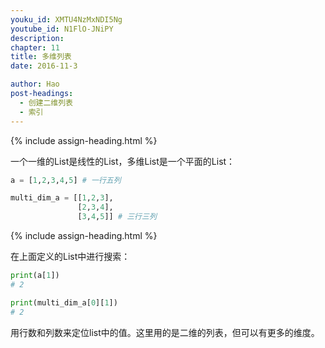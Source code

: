```yaml
---
youku_id: XMTU4NzMxNDI5Ng
youtube_id: N1FlO-JNiPY
description: 
chapter: 11
title: 多维列表
date: 2016-11-3

author: Hao
post-headings:
  - 创建二维列表
  - 索引
---
```




{% include assign-heading.html %}

一个一维的List是线性的List，多维List是一个平面的List：

```python
a = [1,2,3,4,5] # 一行五列

multi_dim_a = [[1,2,3],
			   [2,3,4],
			   [3,4,5]] # 三行三列
```


{% include assign-heading.html %}

在上面定义的List中进行搜索：

```python
print(a[1])
# 2

print(multi_dim_a[0][1])
# 2
```

用行数和列数来定位list中的值。这里用的是二维的列表，但可以有更多的维度。


